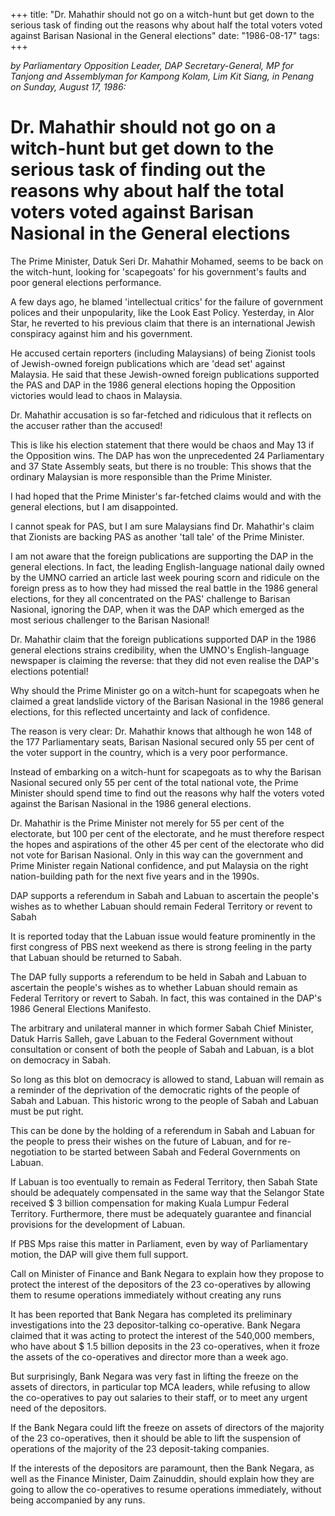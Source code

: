 +++ 
title: "Dr. Mahathir should not go on a witch-hunt but get down to the serious task of finding out the reasons why about half the total voters voted against Barisan Nasional in the General elections"
date: "1986-08-17"
tags:
+++

_by Parliamentary Opposition Leader, DAP Secretary-General, MP for Tanjong and Assemblyman for Kampong Kolam, Lim Kit Siang, in Penang on Sunday, August 17, 1986:_

# Dr. Mahathir should not go on a witch-hunt but get down to the serious task of finding out the reasons why about half the total voters voted against Barisan Nasional in the General elections	

The Prime Minister, Datuk Seri Dr. Mahathir Mohamed, seems to be back on the witch-hunt, looking for 'scapegoats' for his government's faults and poor general elections performance.</u>

A few days ago, he blamed 'intellectual critics' for the failure of government polices and their unpopularity, like the Look East Policy. Yesterday, in Alor Star, he reverted to his previous claim that there is an international Jewish conspiracy against him and his government.

He accused certain reporters (including Malaysians) of being Zionist tools of Jewish-owned foreign publications which are 'dead set' against Malaysia. He said that these Jewish-owned foreign publications supported the PAS and DAP in the 1986 general elections hoping the Opposition victories would lead to chaos in Malaysia.

Dr. Mahathir accusation is so far-fetched and ridiculous that it reflects on the accuser rather than the accused!

This is like his election statement that there would be chaos and May 13 if the Opposition wins. The DAP has won the unprecedented 24 Parliamentary and 37 State Assembly seats, but there is no trouble: This shows that the ordinary Malaysian is more responsible than the Prime Minister.

I had hoped that the Prime Minister's far-fetched claims would and with the general elections, but I am disappointed.

I cannot speak for PAS, but I am sure Malaysians find Dr. Mahathir's claim that Zionists are backing PAS as another 'tall tale' of the Prime Minister.

I am not aware that the foreign publications are supporting the DAP in the general elections. In fact, the leading English-language national daily owned by the UMNO carried an article last week pouring scorn and ridicule on the foreign press as to how they had missed the real battle in the 1986 general elections, for they all concentrated on the PAS' challenge to Barisan Nasional, ignoring the DAP, when it was the DAP which emerged as the most serious challenger to the Barisan Nasional!

Dr. Mahathir claim that the foreign publications supported DAP in the 1986 general elections strains credibility, when the UMNO's English-language newspaper is claiming the reverse: that they did not even realise the DAP's elections potential!

Why should the Prime Minister go on a witch-hunt for scapegoats when he claimed a great landslide victory of the Barisan Nasional in the 1986 general elections, for this reflected uncertainty and lack of confidence.

The reason is very clear: Dr. Mahathir knows that although he won 148 of the 177 Parliamentary seats, Barisan Nasional secured only 55 per cent of the voter support in the country, which is a very poor performance.

Instead of embarking on a witch-hunt for scapegoats as to why the Barisan Nasional secured only 55 per cent of the total national vote, the Prime Minister should spend time to find out the reasons why half the voters voted against the Barisan Nasional in the 1986 general elections.

Dr. Mahathir is the Prime Minister not merely for 55 per cent of the electorate, but 100 per cent of the electorate, and he must therefore respect the hopes and aspirations of the other 45 per cent of the electorate who did not vote for Barisan Nasional. Only in this way can the government and Prime Minister regain National confidence, and put Malaysia on the right nation-building path for the next five years and in the 1990s.

DAP supports a referendum in Sabah and Labuan to ascertain the people's wishes as to whether Labuan should remain Federal Territory or revent to Sabah 									

It is reported today that the Labuan issue would feature prominently in the first congress of PBS next weekend as there is strong feeling in the party that Labuan should be returned to Sabah.

The DAP fully supports a referendum to be held in Sabah and Labuan to ascertain the people's wishes as to whether Labuan should remain as Federal Territory or revert to Sabah. In fact, this was contained in the DAP's 1986 General Elections Manifesto.

The arbitrary and unilateral manner in which former Sabah Chief Minister, Datuk Harris Salleh, gave Labuan to the Federal Government without consultation or consent of both the people of Sabah and Labuan, is a blot on democracy in Sabah.

So long as this blot on democracy is allowed to stand, Labuan will remain as a reminder of the deprivation of the democratic rights of the people of Sabah and Labuan. This historic wrong to the people of Sabah and Labuan must be put right.

This can be done by the holding of a referendum in Sabah and Labuan for the people to press their wishes on the future of Labuan, and for re-negotiation to be started between Sabah and Federal Governments on Labuan.

If Labuan is too eventually to remain as Federal Territory, then Sabah State should be adequately compensated in the same way that the Selangor State received $ 3 billion compensation for making Kuala Lumpur Federal Territory. Furthermore, there must be adequately guarantee and financial provisions for the development of Labuan.

If PBS Mps raise this matter in Parliament, even by way of Parliamentary motion, the DAP will give them full support.

Call on Minister of Finance and Bank Negara to explain how they propose to protect the interest of the depositors of the 23 co-operatives by allowing them to resume operations immediately without creating any runs 

It has been reported that Bank Negara has completed its preliminary investigations into the 23 depositor-talking co-operative. Bank Negara claimed that it was acting to protect the interest of the 540,000 members, who have about $ 1.5 billion deposits in the 23 co-operatives, when it froze the assets of the co-operatives and director more than a week ago.

But surprisingly, Bank Negara was very fast in lifting the freeze on the assets of directors, in particular top MCA leaders, while refusing to allow the co-operatives to pay out salaries to their staff, or to meet any urgent need of the depositors.

If the Bank Negara could lift the freeze on assets of directors of the majority of the 23 co-operatives, then it should be able to lift the suspension of operations of the majority of the 23 deposit-taking companies.

If the interests of the depositors are paramount, then the Bank Negara, as well as the Finance Minister, Daim Zainuddin, should explain how they are going to allow the co-operatives to resume operations immediately, without being accompanied by any runs.
 
